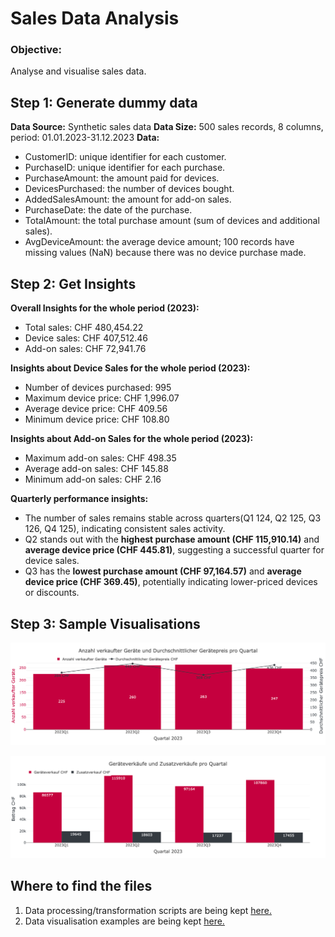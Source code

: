 # Sales Data Analysis

### Objective: 
Analyse and visualise sales data.

## Step 1: Generate dummy data

**Data Source:** Synthetic sales data
**Data Size:** 500 sales records, 8 columns, period: 01.01.2023-31.12.2023
**Data:**
- CustomerID: unique identifier for each customer.  
- PurchaseID: unique identifier for each purchase.  
- PurchaseAmount: the amount paid for devices.  
- DevicesPurchased: the number of devices bought.  
- AddedSalesAmount: the amount for add-on sales.  
- PurchaseDate: the date of the purchase.  
- TotalAmount: the total purchase amount (sum of devices and additional sales).  
- AvgDeviceAmount: the average device amount; 100 records have missing values (NaN) because there was no device purchase made.  

## Step 2: Get Insights

**Overall Insights for the whole period (2023):**
- Total sales: CHF 480,454.22  
- Device sales: CHF 407,512.46  
- Add-on sales: CHF 72,941.76  

**Insights about Device Sales for the whole period (2023):**
- Number of devices purchased: 995  
- Maximum device price: CHF 1,996.07  
- Average device price: CHF 409.56  
- Minimum device price: CHF 108.80  

**Insights about Add-on Sales for the whole period (2023):**
- Maximum add-on sales: CHF 498.35  
- Average add-on sales: CHF 145.88  
- Minimum add-on sales: CHF 2.16  

**Quarterly performance insights:**
- The number of sales remains stable across quarters(Q1 124, Q2 125, Q3 126, Q4 125), indicating consistent sales activity.  
- Q2 stands out with the **highest purchase amount (CHF 115,910.14)** and **average device price (CHF 445.81)**, suggesting a successful quarter for device sales.  
- Q3 has the **lowest purchase amount (CHF 97,164.57)** and **average device price (CHF 369.45)**, potentially indicating lower-priced devices or discounts.

## Step 3: Sample Visualisations

![Graph 1](https://github.com/elinavigand/sales_analysis/blob/main/pictures/graph1.png)

![Graph 2](https://github.com/elinavigand/sales_analysis/blob/main/pictures/graph2.png)

## Where to find the files
1. Data processing/transformation scripts are being kept [here.](https://github.com/elinavigand/sales_analysis/blob/main/Sales_Analysis_20240802.ipynb)
2. Data visualisation examples are being kept [here.](https://github.com/elinavigand/sales_analysis/tree/main/pictures)


